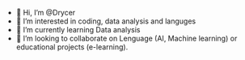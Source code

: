 - 👋 Hi, I’m @Drycer
- 👀 I’m interested in coding, data analysis and languges 
- 🌱 I’m currently learning Data analysis
- 💞️ I’m looking to collaborate on Lenguage (AI, Machine learning) or educational projects (e-learning).

<!---
Drycer/Drycer is a ✨ special ✨ repository because its `README.md` (this file) appears on your GitHub profile.
You can click the Preview link to take a look at your changes.
--->
